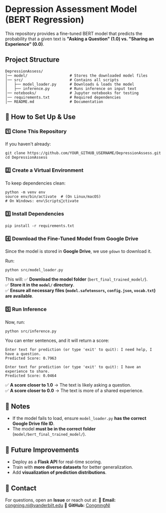 # Depression Assessment Model (BERT Regression)

This repository provides a fine-tuned BERT model that predicts the probability that a given text is **"Asking a Question" (1.0) vs. "Sharing an Experience" (0.0)**.

## Project Structure

```
DepressionAssess/
│── model/                   # Stores the downloaded model files
│── src/                     # Contains all scripts
│   ├── model_loader.py      # Downloads & loads the model
│   ├── inference.py         # Runs inference on input text
│── notebooks/               # Jupyter notebooks for testing
│── requirements.txt         # Required dependencies
│── README.md                # Documentation
```

## 🚀 How to Set Up & Use

### 1️⃣ Clone This Repository
If you haven't already:
```
git clone https://github.com/YOUR_GITHUB_USERNAME/DepressionAssess.git
cd DepressionAssess
```

### 2️⃣ Create a Virtual Environment
To keep dependencies clean:
```
python -m venv env
source env/bin/activate  # (On Linux/macOS)
# On Windows: env\Scriptsctivate
```

### 3️⃣ Install Dependencies
```
pip install -r requirements.txt
```

### 4️⃣ Download the Fine-Tuned Model from Google Drive
Since the model is stored in **Google Drive**, we use `gdown` to download it.

Run:
```
python src/model_loader.py
```
This will:
✅ **Download the model folder** (`bert_final_trained_model/`).  
✅ **Store it in the `model/` directory**.  
✅ **Ensure all necessary files (`model.safetensors`, `config.json`, `vocab.txt`) are available**.

### 5️⃣ Run Inference
Now, run:
```
python src/inference.py
```
You can enter sentences, and it will return a score:
```
Enter text for prediction (or type 'exit' to quit): I need help, I have a question.
Predicted Score: 0.7963

Enter text for prediction (or type 'exit' to quit): I have an experience to share.
Predicted Score: 0.0464
```

✅ **A score closer to 1.0** → The text is likely asking a question.  
✅ **A score closer to 0.0** → The text is more of a shared experience.

## 🎯 Notes
- If the model fails to load, ensure `model_loader.py` **has the correct Google Drive file ID**.
- The model **must be in the correct folder** (`model/bert_final_trained_model/`).

## 🤖 Future Improvements
- Deploy as a **Flask API** for real-time scoring.
- Train with **more diverse datasets** for better generalization.
- Add **visualization of prediction distributions**.

## 📩 Contact
For questions, open an **Issue** or reach out at:
📧 **Email:** congning.ni@vanderbilt.edu 
📂 **GitHub:** [CongningNI](https://github.com/CongningNI)


